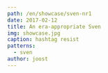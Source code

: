 ```yaml
---
path: /en/showcase/sven-nr1
date: 2017-02-12
title: An era-appropriate Sven
img: showcase.jpg
caption: hashtag resist
patterns:
  - sven
author: joost
---
```


